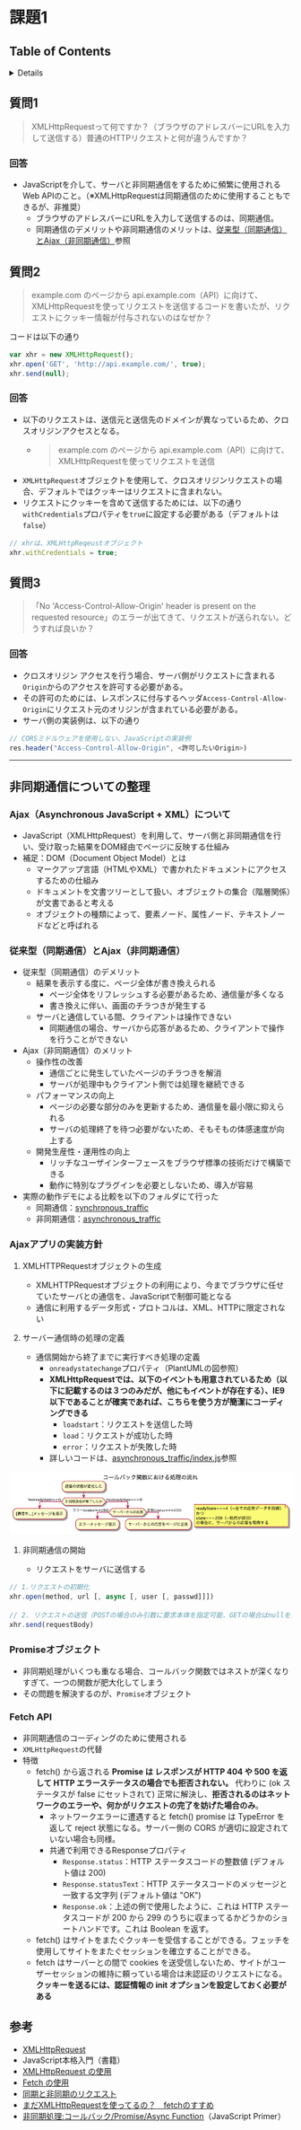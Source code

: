 # 課題1

## Table of Contents
<!-- START doctoc generated TOC please keep comment here to allow auto update -->
<!-- DON'T EDIT THIS SECTION, INSTEAD RE-RUN doctoc TO UPDATE -->
<details>
<summary>Details</summary>

- [質問1](#%E8%B3%AA%E5%95%8F1)
  - [回答](#%E5%9B%9E%E7%AD%94)
- [質問2](#%E8%B3%AA%E5%95%8F2)
  - [回答](#%E5%9B%9E%E7%AD%94-1)
- [質問3](#%E8%B3%AA%E5%95%8F3)
  - [回答](#%E5%9B%9E%E7%AD%94-2)
- [非同期通信についての整理](#%E9%9D%9E%E5%90%8C%E6%9C%9F%E9%80%9A%E4%BF%A1%E3%81%AB%E3%81%A4%E3%81%84%E3%81%A6%E3%81%AE%E6%95%B4%E7%90%86)
  - [Ajax（Asynchronous JavaScript + XML）について](#ajaxasynchronous-javascript--xml%E3%81%AB%E3%81%A4%E3%81%84%E3%81%A6)
  - [従来型（同期通信）とAjax（非同期通信）](#%E5%BE%93%E6%9D%A5%E5%9E%8B%E5%90%8C%E6%9C%9F%E9%80%9A%E4%BF%A1%E3%81%A8ajax%E9%9D%9E%E5%90%8C%E6%9C%9F%E9%80%9A%E4%BF%A1)
  - [Ajaxアプリの実装方針](#ajax%E3%82%A2%E3%83%97%E3%83%AA%E3%81%AE%E5%AE%9F%E8%A3%85%E6%96%B9%E9%87%9D)
  - [Promiseオブジェクト](#promise%E3%82%AA%E3%83%96%E3%82%B8%E3%82%A7%E3%82%AF%E3%83%88)
  - [Fetch API](#fetch-api)
- [参考](#%E5%8F%82%E8%80%83)

</details>
<!-- END doctoc generated TOC please keep comment here to allow auto update -->

## 質問1

> XMLHttpRequestって何ですか？（ブラウザのアドレスバーにURLを入力して送信する）普通のHTTPリクエストと何が違うんですか？

### 回答

- JavaScriptを介して、サーバと非同期通信をするために頻繁に使用されるWeb APIのこと。（※XMLHttpRequestは同期通信のために使用することもできるが、非推奨）
  - ブラウザのアドレスバーにURLを入力して送信するのは、同期通信。
  - 同期通信のデメリットや非同期通信のメリットは、[従来型（同期通信）とAjax（非同期通信）](#従来型同期通信とajax非同期通信)参照

## 質問2

> example.com のページから api.example.com（API）に向けて、XMLHttpRequestを使ってリクエストを送信するコードを書いたが、リクエストにクッキー情報が付与されないのはなぜか？

コードは以下の通り

```javascript
var xhr = new XMLHttpRequest();
xhr.open('GET', 'http://api.example.com/', true);
xhr.send(null);
```

### 回答

- 以下のリクエストは、送信元と送信先のドメインが異なっているため、クロスオリジンアクセスとなる。
  - > example.com のページから api.example.com（API）に向けて、XMLHttpRequestを使ってリクエストを送信
- `XMLHttpRequest`オブジェクトを使用して、クロスオリジンリクエストの場合、デフォルトではクッキーはリクエストに含まれない。
- リクエストにクッキーを含めて送信するためには、以下の通り`withCredentials`プロパティを`true`に設定する必要がある（デフォルトは`false`）

```javascript
// xhrは、XMLHttpReqeustオブジェクト
xhr.withCredentials = true;
```

## 質問3

> 「No 'Access-Control-Allow-Origin' header is present on the requested resource」のエラーが出てきて、リクエストが送られない。どうすれば良いか？

### 回答

- クロスオリジン アクセスを行う場合、サーバ側がリクエストに含まれる`Origin`からのアクセスを許可する必要がある。
- その許可のためには、レスポンスに付与するヘッダ`Access-Control-Allow-Origin`にリクエスト元のオリジンが含まれている必要がある。
- サーバ側の実装例は、以下の通り

```javascript
// CORSミドルウェアを使用しない、JavaScriptの実装例
res.header("Access-Control-Allow-Origin", <許可したいOrigin>)
```

---

## 非同期通信についての整理

### Ajax（Asynchronous JavaScript + XML）について

- JavaScript（XMLHttpRequest）を利用して、サーバ側と非同期通信を行い、受け取った結果をDOM経由でページに反映する仕組み
- 補足：DOM（Document Object Model）とは
  - マークアップ言語（HTMLやXML）で書かれたドキュメントにアクセスするための仕組み
  - ドキュメントを文書ツリーとして扱い、オブジェクトの集合（階層関係）が文書であると考える
  - オブジェクトの種類によって、要素ノード、属性ノード、テキストノードなどと呼ばれる

### 従来型（同期通信）とAjax（非同期通信）

- 従来型（同期通信）のデメリット
  - 結果を表示する度に、ページ全体が書き換えられる
    - ページ全体をリフレッシュする必要があるため、通信量が多くなる
    - 書き換えに伴い、画面のチラつきが発生する
  - サーバと通信している間、クライアントは操作できない
    - 同期通信の場合、サーバから応答があるため、クライアントで操作を行うことができない
- Ajax（非同期通信）のメリット
  - 操作性の改善
    - 通信ごとに発生していたページのチラつきを解消
    - サーバが処理中もクライアント側では処理を継続できる
  - パフォーマンスの向上
    - ページの必要な部分のみを更新するため、通信量を最小限に抑えられる
    - サーバの処理終了を待つ必要がないため、そもそもの体感速度が向上する
  - 開発生産性・運用性の向上
    - リッチなユーザインターフェースをブラウザ標準の技術だけで構築できる
    - 動作に特別なプラグインを必要としないため、導入が容易
- 実際の動作デモによる比較を以下のフォルダにて行った
  - 同期通信：[synchronous_traffic](./asynchronous_traffic)
  - 非同期通信：[asynchronous_traffic](./asynchronous_traffic)

### Ajaxアプリの実装方針

1. XMLHTTPRequestオブジェクトの生成

   - XMLHTTPRequestオブジェクトの利用により、今までブラウザに任せていたサーバとの通信を、JavaScriptで制御可能となる
   - 通信に利用するデータ形式・プロトコルは、XML、HTTPに限定されない

2. サーバー通信時の処理の定義

   - 通信開始から終了までに実行すべき処理の定義
     - `onreadystatechange`プロパティ（PlantUMLの図参照）
     - **XMLHttpRequestでは、以下のイベントも用意されているため（以下に記載するのは３つのみだが、他にもイベントが存在する）、IE9以下であることが確実であれば、こちらを使う方が簡潔にコーディングできる**
       - `loadstart`：リクエストを送信した時
       - `load`：リクエストが成功した時
       - `error`：リクエストが失敗した時
     - 詳しいコードは、[asynchronous_traffic/index.js](./task_1/asynchronous_traffic/index.js)参照
    
![](../../../assets/onreadystatechange.png)

1. 非同期通信の開始

   - リクエストをサーバに送信する

```javascript
// 1.リクエストの初期化
xhr.open(method, url [, async [, user [, passwd]]])

// 2. リクエストの送信（POSTの場合のみ引数に要求本体を指定可能、GETの場合はnullを指定）
xhr.send(requestBody)
```

### Promiseオブジェクト

- 非同期処理がいくつも重なる場合、コールバック関数ではネストが深くなりすぎて、一つの関数が肥大化してしまう
- その問題を解決するのが、`Promise`オブジェクト

### Fetch API

- 非同期通信のコーディングのために使用される
- `XMLHttpRequest`の代替
- 特徴
  - fetch() から返される **Promise は レスポンスが HTTP 404 や 500 を返して HTTP エラーステータスの場合でも拒否されない。** 代わりに (ok ステータスが false にセットされて) 正常に解決し、**拒否されるのはネットワークのエラーや、何かがリクエストの完了を妨げた場合のみ**。
    - ネットワークエラーに遭遇すると fetch() promise は TypeError を返して reject 状態になる。サーバー側の CORS が適切に設定されていない場合も同様。
    - 共通で利用できるResponseプロパティ
      - `Response.status`：HTTP ステータスコードの整数値 (デフォルト値は 200)
      - `Response.statusText`：HTTP ステータスコードのメッセージと一致する文字列 (デフォルト値は "OK")
      - `Response.ok`：上述の例で使用したように、これは HTTP ステータスコードが 200 から 299 のうちに収まってるかどうかのショートハンドです。これは Boolean を返す。
  - fetch() はサイトをまたぐクッキーを受信することができる。フェッチを使用してサイトをまたぐセッションを確立することができる。
  - fetch はサーバーとの間で cookies を送受信しないため、サイトがユーザーセッションの維持に頼っている場合は未認証のリクエストになる。**クッキーを送るには、認証情報の init オプションを設定しておく必要がある**

## 参考

- [XMLHttpRequest](https://xhr.spec.whatwg.org/)
- JavaScript本格入門（書籍）
- [XMLHttpRequest の使用](https://developer.mozilla.org/ja/docs/Web/API/XMLHttpRequest/Using_XMLHttpRequest)
- [Fetch の使用](https://developer.mozilla.org/ja/docs/Web/API/Fetch_API/Using_Fetch)
- [同期と非同期のリクエスト](https://developer.mozilla.org/ja/docs/Web/API/XMLHttpRequest/Synchronous_and_Asynchronous_Requests)
- [まだXMLHttpRequestを使ってるの？　fetchのすすめ](https://qiita.com/uhyo/items/91649e260165b35fecd7)
- [非同期処理:コールバック/Promise/Async Function](https://jsprimer.net/basic/async/#async-handling)（JavaScript Primer）